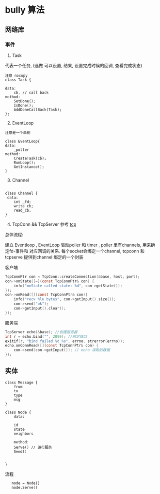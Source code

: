 # bully 算法

## 网络库

### 事件

1. Task

代表一个任务, (选做 可以设置, 结果, 设置完成时候的回调, 查看完成状态)

``` 
注意 nocopy
class Task {

data: 
    cb, // call back
method:
    SetDone();
    IsDone();
    AddDoneCallBack(Task);
};
```

2. EventLoop

```
注意是一个单例

class EventLoop{
data:
    _poller
method:
    CreateTask(cb);
    RunLoop();
    GetInstance();
}

```

3. Channel

```

class Channel {
 data:
    int _fd;
    write_cb;
    read_cb;
}

```


4. TcpConn && TcpServer
参考
[tcp](https://github.com/yedf/handy/blob/master/handy/conn.h)



总体流程:

建立 Eventloop , EventLoop 驱动poller 和 timer , poller 里有channels, 用来确定fd-事件和
对应回调的关系. 每个socket会绑定一个channel, tcpconn 和 tcpserve 提供到channel 绑定的一个封装


客户端
```c
TcpConnPtr con = TcpConn::createConnection(&base, host, port);
con->onState([=](const TcpConnPtr& con) {
    info("onState called state: %d", con->getState());
});
con->onRead([](const TcpConnPtr& con){
    info("recv %lu bytes", con->getInput().size());
    con->send("ok");
    con->getInput().clear();
});
```

服务端
```c
TcpServer echo(&base); //创建服务器
int r = echo.bind("", 2099); //绑定端口
exitif(r, "bind failed %d %s", errno, strerror(errno));
echo.onConnRead([](const TcpConnPtr& con) {
    con->send(con->getInput()); // echo 读取的数据
});
```

###

## 实体

```
class Message {
    from
    to
    type
    msg
}
```
```
class Node {
    data:
    
    id
    state
    neighbors
    
    method:
    Serve() // 运行服务
    Send()
    
       
}   
```



流程
```
   node = Node()
   node.Serve() 
```
